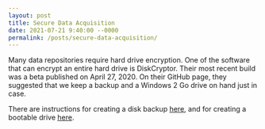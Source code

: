 ```yaml
---
layout: post
title: Secure Data Acquisition
date: 2021-07-21 9:40:00 --0000
permalink: /posts/secure-data-acquisition/
---
```


Many data repositories require hard drive encryption. One of the software that can encrypt an entire hard drive is DiskCryptor. Their most recent build was a beta published on April 27, 2020. On their GitHub page, they suggested that we keep a backup and a Windows 2 Go drive on hand just in case.

There are instructions for creating a disk backup [here](https://www.windowscentral.com/how-make-full-backup-windows-10), and for creating a bootable drive [here](https://www.windowscentral.com/how-create-windows-10-usb-bootable-media-uefi-support).
